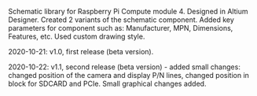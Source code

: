 Schematic library for Raspberry Pi Compute module 4.
Designed in Altium Designer.
Created 2 variants of the schematic component.
Added key parameters for component such as: Manufacturer, MPN, Dimensions, Features, etc.
Used custom drawing style.

2020-10-21: v1.0, first release (beta version).

2020-10-22: v1.1, second release (beta version) - added small changes: changed position of the camera and display P/N lines, changed position in block for SDCARD and PCIe. Small graphical changes added.
